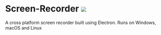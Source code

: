 # Screen-Recorder ![](https://komarev.com/ghpvc/?username=AravindVNair99&label=Views)
A cross platform screen recorder built using Electron. Runs on Windows, macOS and Linux
